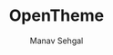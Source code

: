 ---
title: OpenTheme
github: https://github.com/open-start/opentheme
demo: http://opentheme.co/
author: Manav Sehgal
ssg:
  - Jekyll
cms:
  - No Cms
---